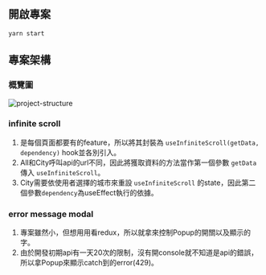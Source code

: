 ## 開啟專案
`yarn start`

## 專案架構
### 概覽圖
![project-structure](https://user-images.githubusercontent.com/40908020/115142187-f742d400-a072-11eb-8aa4-e9636978e66f.png)


### infinite scroll
1. 是每個頁面都要有的feature，所以將其封裝為 `useInfiniteScroll(getData, dependency)` hook並各別引入。
2. All和City呼叫api的url不同，因此將獲取資料的方法當作第一個參數 `getData` 傳入 `useInfiniteScroll`。
3. City需要依使用者選擇的城市來重設 `useInfiniteScroll` 的state，因此第二個參數`dependency`為useEffect執行的依據。

### error message modal
1. 專案雖然小，但想用用看redux，所以就拿來控制Popup的開關以及顯示的字。
2. 由於開發初期api有一天20次的限制，沒有開console就不知道是api的錯誤，所以拿Popup來顯示catch到的error(429)。

